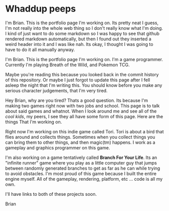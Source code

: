 
# Whaddup peeps

I'm Brian. This is the portfolio page I'm working on.
Its pretty neat I guess, I'm not really into the whole web thing
so I don't really know what I'm doing. I kind of just want to
do some markdown so I was happy to see that github rendered markdown
automatically, but then I found out they inserted a weird header into
it and I was like nah. Its okay, I thought I was going to have to do it
all manually anyway.

I'm Brian. This is the portfolio page I'm working on. I'm a game programmer. Currently I'm
playing Breath of the Wild, and Pokemon TCG.

Maybe you're reading this because you looked back in the commit history of this repository.
Or maybe I just forgot to update this page after I fell asleep the night that I'm writing this.
You should know before you make any serious character judgements, that I'm very tired.

Hey Brian, why are you tired?
Thats a good question. Its because I'm making two games right now with two jobs and
school. This page is to talk about said games and whatnot. When I look around me and see all
of the *cool kids*, my peers, I see they all have some form of this page. Here are the things
That I'm working on.

Right now I'm working on this indie game called Tori. Tori is about a bird that flies around and
collects things. Sometimes when you collect things you can bring them to other things, and
then magic(tm) happens. I work as a gameplay and graphics programmer on this game.

I'm also working on a game tentatively called **Branch For Your Life**.
Its an "infinite runner" game where you play as a little computer guy that jumps between
randomly generated branches to get as far as he can while trying to avoid obstacles.
I'm most proud of this game because I built the entire engine myself. All of the gameplay,
rendering, platform, etc ... code is all my own.

I'll have links to both of these projects soon.

Brian
